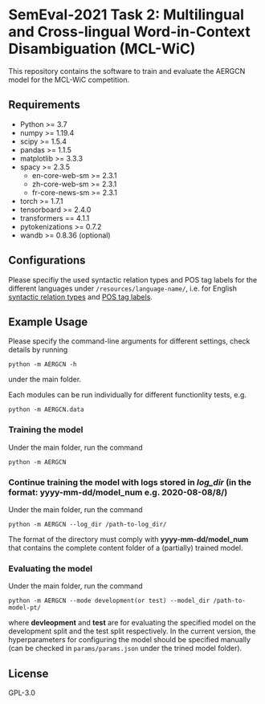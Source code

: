 # SemEval-2021 Task 2: Multilingual and Cross-lingual Word-in-Context Disambiguation (MCL-WiC)

This repository contains the software to train and evaluate the AERGCN model for the MCL-WiC competition.

## Requirements

- Python >= 3.7
- numpy >= 1.19.4
- scipy >= 1.5.4
- pandas >= 1.1.5
- matplotlib >= 3.3.3
- spacy >= 2.3.5
    - en-core-web-sm >= 2.3.1
    - zh-core-web-sm >= 2.3.1
    - fr-core-news-sm >= 2.3.1
- torch >= 1.7.1
- tensorboard >= 2.4.0
- transformers == 4.1.1
- pytokenizations >= 0.7.2
- wandb >= 0.8.36 (optional)

## Configurations

Please specifiy the used syntactic relation types and POS tag labels for the different languages under `/resources/language-name/`, i.e. for English [syntactic relation types](/resources/en/dependencies.txt) and [POS tag labels](/resources/en/pos_tags.txt).

## Example Usage

Please specify the command-line arguments for different settings, check details by running 

    python -m AERGCN -h

under the main folder. 

Each modules can be run individually for different functionlity tests, e.g.

    python -m AERGCN.data

### Training the model

Under the main folder, run the command

    python -m AERGCN

### Continue training the model with logs stored in *log_dir* (in the format: yyyy-mm-dd/model_num e.g. 2020-08-08/8/)

Under the main folder, run the command

    python -m AERGCN --log_dir /path-to-log_dir/

The format of the directory must comply with **yyyy-mm-dd/model_num** that contains the complete content folder of a (partially) trained model.

### Evaluating the model

Under the main folder, run the command

    python -m AERGCN --mode development(or test) --model_dir /path-to-model-pt/

where **devleopment** and **test** are for evaluating the specified model on the development split and the test split respectively. In the current version, the hyperparameters for configuring the model should be specified manually (can be checked in `params/params.json` under the trined model folder).

## License

GPL-3.0
